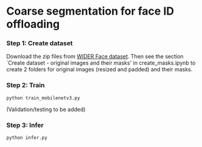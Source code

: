 # Coarse segmentation for face ID offloading

### Step 1: Create dataset
Download the zip files from [WIDER Face dataset](http://shuoyang1213.me/WIDERFACE/).
Then see the section `Create dataset - original images and their masks' in create_masks.ipynb to create 2 folders for original images (resized and padded) and their masks.

### Step 2: Train
```
python train_mobilenetv3.py
```
(Validation/testing to be added)

### Step 3: Infer
```
python infer.py
```
